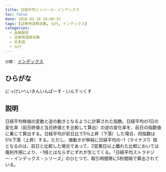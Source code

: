 ```yaml
---
title: 日経平均インバース・インデックス
toc: false
date: 2018-05-18 14:00:37
tags: [证券用语解说集, な行, インデックス]
categories:
  - 金融服务
  - 证券用语解说集
  - 日本語
  - な行
---
```


`分類：` [インデックス](/tags/インデックス/)

## ひらがな

にっけいへいきんいんばーす・いんでっくす

## 説明

日経平均株価の変動と逆の動きとなるように計算された指数。日経平均の1日の変化率（前日終値と当日終値とを比較して算出）の逆の変化率を、前日の指数値に乗じて算出する。日経平均が前日比で5％上昇（下落）した場合、同指数は5％下落（上昇）する。ただし、値動きが単純に日経平均の−1（マイナス1）倍となるのは、前日と比較した場合であって、2営業日以上離れた比較においては複利作用により、−1倍とはならずにずれが生じてくる。「日経平均ストラテジー・インデックス・シリーズ」のひとつで、取引時間帯に5秒間隔で算出されている。
